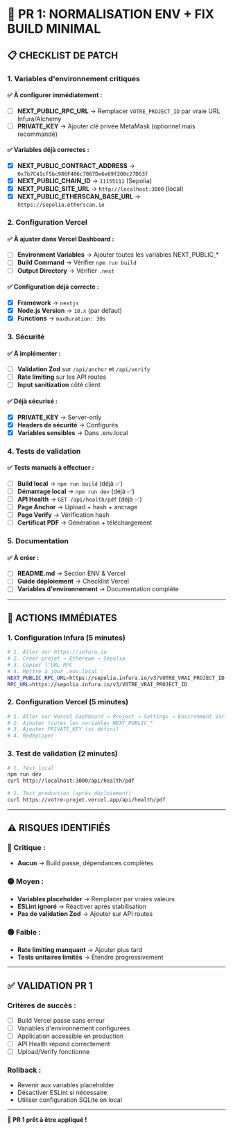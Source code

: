 # 🔧 PR 1: NORMALISATION ENV + FIX BUILD MINIMAL

## 📋 **CHECKLIST DE PATCH**

### **1. Variables d'environnement critiques**

#### **✅ À configurer immédiatement :**
- [ ] **NEXT_PUBLIC_RPC_URL** → Remplacer `VOTRE_PROJECT_ID` par vraie URL Infura/Alchemy
- [ ] **PRIVATE_KEY** → Ajouter clé privée MetaMask (optionnel mais recommandé)

#### **✅ Variables déjà correctes :**
- [x] **NEXT_PUBLIC_CONTRACT_ADDRESS** → `0x7b7C41cf5bc986F406c7067De6e69f200c27D63f`
- [x] **NEXT_PUBLIC_CHAIN_ID** → `11155111` (Sepolia)
- [x] **NEXT_PUBLIC_SITE_URL** → `http://localhost:3000` (local)
- [x] **NEXT_PUBLIC_ETHERSCAN_BASE_URL** → `https://sepolia.etherscan.io`

### **2. Configuration Vercel**

#### **✅ À ajuster dans Vercel Dashboard :**
- [ ] **Environment Variables** → Ajouter toutes les variables NEXT_PUBLIC_*
- [ ] **Build Command** → Vérifier `npm run build`
- [ ] **Output Directory** → Vérifier `.next`

#### **✅ Configuration déjà correcte :**
- [x] **Framework** → `nextjs`
- [x] **Node.js Version** → `18.x` (par défaut)
- [x] **Functions** → `maxDuration: 30s`

### **3. Sécurité**

#### **✅ À implémenter :**
- [ ] **Validation Zod** sur `/api/anchor` et `/api/verify`
- [ ] **Rate limiting** sur les API routes
- [ ] **Input sanitization** côté client

#### **✅ Déjà sécurisé :**
- [x] **PRIVATE_KEY** → Server-only
- [x] **Headers de sécurité** → Configurés
- [x] **Variables sensibles** → Dans .env.local

### **4. Tests de validation**

#### **✅ Tests manuels à effectuer :**
- [ ] **Build local** → `npm run build` (déjà ✅)
- [ ] **Démarrage local** → `npm run dev` (déjà ✅)
- [ ] **API Health** → `GET /api/health/pdf` (déjà ✅)
- [ ] **Page Anchor** → Upload + hash + ancrage
- [ ] **Page Verify** → Vérification hash
- [ ] **Certificat PDF** → Génération + téléchargement

### **5. Documentation**

#### **✅ À créer :**
- [ ] **README.md** → Section ENV & Vercel
- [ ] **Guide déploiement** → Checklist Vercel
- [ ] **Variables d'environnement** → Documentation complète

---

## 🚀 **ACTIONS IMMÉDIATES**

### **1. Configuration Infura (5 minutes)**
```bash
# 1. Aller sur https://infura.io
# 2. Créer projet → Ethereum → Sepolia
# 3. Copier l'URL RPC
# 4. Mettre à jour .env.local :
NEXT_PUBLIC_RPC_URL=https://sepolia.infura.io/v3/VOTRE_VRAI_PROJECT_ID
RPC_URL=https://sepolia.infura.io/v3/VOTRE_VRAI_PROJECT_ID
```

### **2. Configuration Vercel (5 minutes)**
```bash
# 1. Aller sur Vercel Dashboard → Project → Settings → Environment Variables
# 2. Ajouter toutes les variables NEXT_PUBLIC_*
# 3. Ajouter PRIVATE_KEY (si défini)
# 4. Redéployer
```

### **3. Test de validation (2 minutes)**
```bash
# 1. Test local
npm run dev
curl http://localhost:3000/api/health/pdf

# 2. Test production (après déploiement)
curl https://votre-projet.vercel.app/api/health/pdf
```

---

## ⚠️ **RISQUES IDENTIFIÉS**

### **🔴 Critique :**
- **Aucun** → Build passe, dépendances complètes

### **🟡 Moyen :**
- **Variables placeholder** → Remplacer par vraies valeurs
- **ESLint ignoré** → Réactiver après stabilisation
- **Pas de validation Zod** → Ajouter sur API routes

### **🟢 Faible :**
- **Rate limiting manquant** → Ajouter plus tard
- **Tests unitaires limités** → Étendre progressivement

---

## ✅ **VALIDATION PR 1**

### **Critères de succès :**
- [ ] Build Vercel passe sans erreur
- [ ] Variables d'environnement configurées
- [ ] Application accessible en production
- [ ] API Health répond correctement
- [ ] Upload/Verify fonctionne

### **Rollback :**
- Revenir aux variables placeholder
- Désactiver ESLint si nécessaire
- Utiliser configuration SQLite en local

---

**🎯 PR 1 prêt à être appliqué !**

